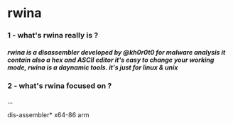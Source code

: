 # rwina


### 1 - what's rwina really is ?
##### rwina is a disassembler developed by @kh0r0t0 for malware analysis it contain also a hex and ASCII editor it's easy to change your working mode, rwina is a daynamic tools. it's just for linux & unix 




### 2 - what's rwina focused on ?
 ...


































dis-assembler*
x64-86 arm 




